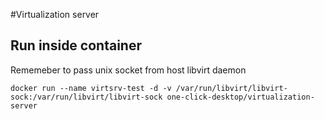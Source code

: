 #Virtualization server

## Run inside container

Rememeber to pass unix socket from host libvirt daemon
```
docker run --name virtsrv-test -d -v /var/run/libvirt/libvirt-sock:/var/run/libvirt/libvirt-sock one-click-desktop/virtualization-server
```